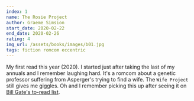 ```yaml
---
index: 1
name: The Rosie Project
author: Graeme Simsion
start_date: 2020-02-22
end_date: 2020-02-26
rating: 4
img_url: /assets/books/images/b01.jpg
tags: fiction romcom eccentric
---
```


My first read this year (2020). I started just after taking the last of my annuals and I remember laughing hard. It's a romcom about a genetic professor suffering from Asperger's trying to find a wife. The `Wife Project` still gives me giggles. Oh and I remember picking this up after seeing it on [Bill Gate's to-read list][gates_read_list].  

[gates_read_list]: https://youtu.be/a47dqygseGo